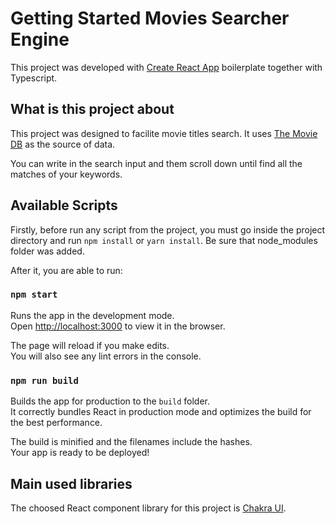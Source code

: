 # Getting Started Movies Searcher Engine

This project was developed with [Create React App](https://github.com/facebook/create-react-app) boilerplate together with Typescript.

## What is this project about

This project was designed to facilite movie titles search. It uses [The Movie DB](https://www.themoviedb.org) as the source of data.

You can write in the search input and them scroll down until find all the matches of your keywords.

## Available Scripts

Firstly, before run any script from the project, you must go inside the project directory and run `npm install` or `yarn install`. Be sure that node_modules folder was added.

After it, you are able to run:

### `npm start`

Runs the app in the development mode.\
Open [http://localhost:3000](http://localhost:3000) to view it in the browser.

The page will reload if you make edits.\
You will also see any lint errors in the console.

### `npm run build`

Builds the app for production to the `build` folder.\
It correctly bundles React in production mode and optimizes the build for the best performance.

The build is minified and the filenames include the hashes.\
Your app is ready to be deployed!

## Main used libraries

The choosed React component library for this project is [Chakra UI](https://chakra-ui.com).
